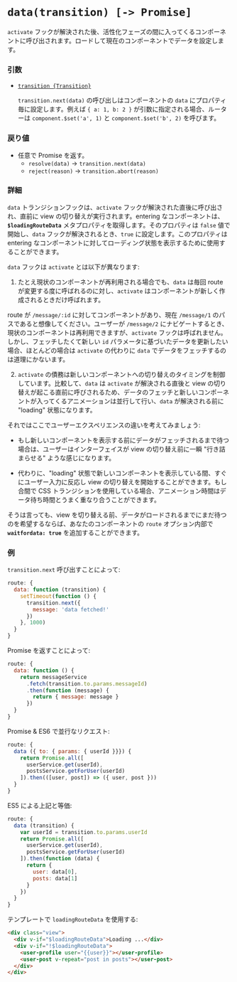 # `data(transition) [-> Promise]`

`activate` フックが解決された後、活性化フェーズの間に入ってくるコンポーネントに呼び出されます。ロードして現在のコンポーネントでデータを設定します。

### 引数

- [`transition {Transition}`](hooks.md#transition-object)

  `transition.next(data)` の呼び出しはコンポーネントの `data` にプロパティ毎に設定します。例えば `{ a: 1, b: 2 }` が引数に指定される場合、ルーターは `component.$set('a', 1)` と `component.$set('b', 2)` を呼びます。

### 戻り値

- 任意で Promise を返す。
  - `resolve(data)` -> `transition.next(data)`
  - `reject(reason)` -> `transition.abort(reason)`

### 詳細

`data` トランジションフックは、`activate` フックが解決された直後に呼び出され、直前に view の切り替えが実行されます。entering なコンポーネントは、**`$loadingRouteData`** メタプロパティを取得します。そのプロパティは `false` 値で開始し、`data` フックが解決されるとき、`true` に設定します。このプロパティは entering なコンポーネントに対してローディング状態を表示するために使用することができます。

`data` フックは `activate` とは以下が異なります:

1. たとえ現状のコンポーネントが再利用される場合でも、`data` は毎回 route が変更する度に呼ばれるのに対し、`activate` はコンポーネントが新しく作成されるときだけ呼ばれます。

  route が `/message/:id` に対してコンポーネントがあり、現在 `/message/1` のパスであると想像してください。ユーザーが `/message/2` にナビゲートするとき、現状のコンポーネントは再利用できますが、`activate` フックは呼ばれません。しかし、フェッチしたくて新しい `id` パラメータに基づいたデータを更新したい場合、ほとんどの場合は `activate` の代わりに `data` でデータをフェッチするのは道理にかないます。

2. `activate` の債務は新しいコンポーネントへの切り替えのタイミングを制御しています。比較して、`data` は `activate` が解決される直後と view の切り替えが起こる直前に呼びされるため、データのフェッチと新しいコンポーネントが入ってくるアニメーションは並行して行い、`data` が解決される前に "loading" 状態になります。

  それではここでユーザーエクスペリエンスの違いを考えてみましょう:

  - もし新しいコンポーネントを表示する前にデータがフェッチされるまで待つ場合は、ユーザーはインターフェイスが view の切り替え前に一瞬 "行き詰まらせる" ような感じになります。

  - 代わりに、"loading" 状態で新しいコンポーネントを表示している間、すぐにユーザー入力に反応し view の切り替えを開始することができます。もし合間で CSS トランジションを使用している場合、アニメーション時間はデータ待ち時間とうまく重なり合うことができます。

そうは言っても、view を切り替える前、データがロードされるまでにまだ待つのを希望するならば、あなたのコンポーネントの `route` オプション内部で **`waitfordata: true`** を追加することができます。

### 例

`transition.next` 呼び出すことによって:

``` js
route: {
  data: function (transition) {
    setTimeout(function () {
      transition.next({
        message: 'data fetched!'
      })
    }, 1000)
  }
}
```

Promise を返すことによって:

``` js
route: {
  data: function () {
    return messageService
      .fetch(transition.to.params.messageId)
      .then(function (message) {
        return { message: message }
      })
  }
}
```

Promise & ES6 で並行なリクエスト:

``` js
route: {
  data ({ to: { params: { userId }}}) {
    return Promise.all([
      userService.get(userId),
      postsService.getForUser(userId)
    ]).then(([user, post]) => ({ user, post }))
  }
}
```

ES5 による上記と等価:

``` js
route: {
  data (transition) {
    var userId = transition.to.params.userId
    return Promise.all([
      userService.get(userId),
      postsService.getForUser(userId)
    ]).then(function (data) {
      return {
        user: data[0],
        posts: data[1]
      }
    })
  }
}
```

テンプレートで `loadingRouteData` を使用する:

``` html
<div class="view">
  <div v-if="$loadingRouteData">Loading ...</div>
  <div v-if="!$loadingRouteData">
    <user-profile user="{{user}}"></user-profile>
    <user-post v-repeat="post in posts"></user-post>
  </div>
</div>
```
